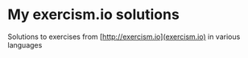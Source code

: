 # My exercism.io solutions

Solutions to exercises from [http://exercism.io](exercism.io)
in various languages

